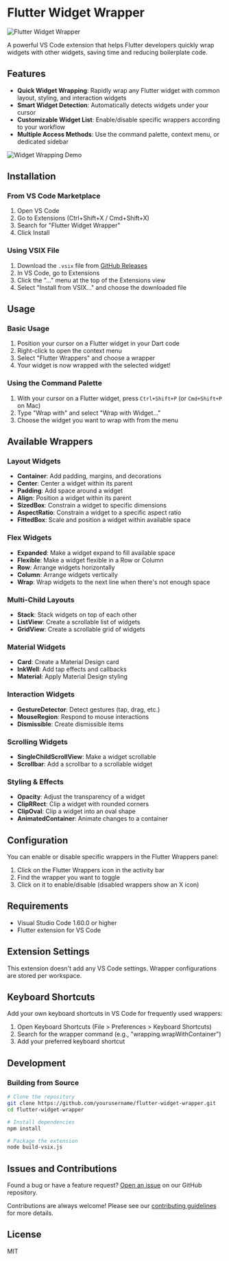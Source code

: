 # Flutter Widget Wrapper

![Flutter Widget Wrapper](extension/icon-extension.png)

A powerful VS Code extension that helps Flutter developers quickly wrap widgets with other widgets, saving time and reducing boilerplate code.

## Features

- **Quick Widget Wrapping**: Rapidly wrap any Flutter widget with common layout, styling, and interaction widgets
- **Smart Widget Detection**: Automatically detects widgets under your cursor
- **Customizable Widget List**: Enable/disable specific wrappers according to your workflow
- **Multiple Access Methods**: Use the command palette, context menu, or dedicated sidebar

![Widget Wrapping Demo](images/demo.gif)

## Installation

### From VS Code Marketplace

1. Open VS Code
2. Go to Extensions (Ctrl+Shift+X / Cmd+Shift+X)
3. Search for "Flutter Widget Wrapper"
4. Click Install

### Using VSIX File

1. Download the `.vsix` file from [GitHub Releases](https://github.com/yourusername/flutter-widget-wrapper/releases)
2. In VS Code, go to Extensions
3. Click the "..." menu at the top of the Extensions view
4. Select "Install from VSIX..." and choose the downloaded file

## Usage

### Basic Usage

1. Position your cursor on a Flutter widget in your Dart code
2. Right-click to open the context menu
3. Select "Flutter Wrappers" and choose a wrapper
4. Your widget is now wrapped with the selected widget!

### Using the Command Palette

1. With your cursor on a Flutter widget, press `Ctrl+Shift+P` (or `Cmd+Shift+P` on Mac)
2. Type "Wrap with" and select "Wrap with Widget..."
3. Choose the widget you want to wrap with from the menu

## Available Wrappers

### Layout Widgets
- **Container**: Add padding, margins, and decorations
- **Center**: Center a widget within its parent
- **Padding**: Add space around a widget
- **Align**: Position a widget within its parent
- **SizedBox**: Constrain a widget to specific dimensions
- **AspectRatio**: Constrain a widget to a specific aspect ratio
- **FittedBox**: Scale and position a widget within available space

### Flex Widgets
- **Expanded**: Make a widget expand to fill available space
- **Flexible**: Make a widget flexible in a Row or Column
- **Row**: Arrange widgets horizontally
- **Column**: Arrange widgets vertically
- **Wrap**: Wrap widgets to the next line when there's not enough space

### Multi-Child Layouts
- **Stack**: Stack widgets on top of each other
- **ListView**: Create a scrollable list of widgets
- **GridView**: Create a scrollable grid of widgets

### Material Widgets
- **Card**: Create a Material Design card
- **InkWell**: Add tap effects and callbacks
- **Material**: Apply Material Design styling

### Interaction Widgets
- **GestureDetector**: Detect gestures (tap, drag, etc.)
- **MouseRegion**: Respond to mouse interactions
- **Dismissible**: Create dismissible items

### Scrolling Widgets
- **SingleChildScrollView**: Make a widget scrollable
- **Scrollbar**: Add a scrollbar to a scrollable widget

### Styling & Effects
- **Opacity**: Adjust the transparency of a widget
- **ClipRRect**: Clip a widget with rounded corners
- **ClipOval**: Clip a widget into an oval shape
- **AnimatedContainer**: Animate changes to a container

## Configuration

You can enable or disable specific wrappers in the Flutter Wrappers panel:

1. Click on the Flutter Wrappers icon in the activity bar
2. Find the wrapper you want to toggle
3. Click on it to enable/disable (disabled wrappers show an X icon)

## Requirements

- Visual Studio Code 1.60.0 or higher
- Flutter extension for VS Code

## Extension Settings

This extension doesn't add any VS Code settings. Wrapper configurations are stored per workspace.

## Keyboard Shortcuts

Add your own keyboard shortcuts in VS Code for frequently used wrappers:

1. Open Keyboard Shortcuts (File > Preferences > Keyboard Shortcuts)
2. Search for the wrapper command (e.g., "wrapping.wrapWithContainer")
3. Add your preferred keyboard shortcut

## Development

### Building from Source

```bash
# Clone the repository
git clone https://github.com/yourusername/flutter-widget-wrapper.git
cd flutter-widget-wrapper

# Install dependencies
npm install

# Package the extension
node build-vsix.js
```

## Issues and Contributions

Found a bug or have a feature request? [Open an issue](https://github.com/yourusername/flutter-widget-wrapper/issues) on our GitHub repository.

Contributions are always welcome! Please see our [contributing guidelines](CONTRIBUTING.md) for more details.

## License

MIT